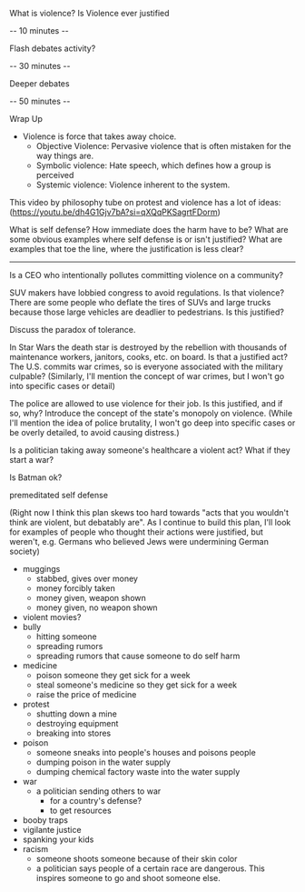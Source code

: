 What is violence?
Is Violence ever justified

-- 10 minutes --

Flash debates activity?

-- 30 minutes --

Deeper debates

-- 50 minutes --

Wrap Up

 - Violence is force that takes away choice.
   - Objective Violence: Pervasive violence that is often mistaken for the way things are.
   - Symbolic violence: Hate speech, which defines how a group is perceived
   - Systemic violence: Violence inherent to the system.

This video by philosophy tube on protest and violence has a lot of ideas: (https://youtu.be/dh4G1Gjv7bA?si=qXQqPKSagrtFDorm)

What is self defense? How immediate does the harm have to be? What are some obvious examples where self defense is or isn't justified? What are examples that toe the line, where the justification is less clear?

---------------------------------------------

Is a CEO who intentionally pollutes committing violence on a community?

SUV makers have lobbied congress to avoid regulations. Is that violence? There are some people who deflate the tires of SUVs and large trucks because those large vehicles are deadlier to pedestrians. Is this justified?

Discuss the paradox of tolerance.

In Star Wars the death star is destroyed by the rebellion with thousands of maintenance workers, janitors, cooks, etc. on board. Is that a justified act? The U.S. commits war crimes, so is everyone associated with the military culpable? (Similarly, I'll mention the concept of war crimes, but I won't go into specific cases or detail)

The police are allowed to use violence for their job. Is this justified, and if so, why? Introduce the concept of the state's monopoly on violence. (While I'll mention the idea of police brutality, I won't go deep into specific cases or be overly detailed, to avoid causing distress.)

Is a politician taking away someone's healthcare a violent act? What if they start a war?

Is Batman ok?

premeditated self defense

(Right now I think this plan skews too hard towards "acts that you wouldn't think are violent, but debatably are". As I continue to build this plan, I'll look for examples of people who thought their actions were justified, but weren't, e.g. Germans who believed Jews were undermining German society)


 - muggings
   - stabbed, gives over money
   - money forcibly taken
   - money given, weapon shown
   - money given, no weapon shown
 - violent movies?
 - bully
   - hitting someone
   - spreading rumors
   - spreading rumors that cause someone to do self harm
 - medicine
   - poison someone they get sick for a week
   - steal someone's medicine so they get sick for a week
   - raise the price of medicine
 - protest
   - shutting down a mine
   - destroying equipment
   - breaking into stores
 - poison
   - someone sneaks into people's houses and poisons people
   - dumping poison in the water supply
   - dumping chemical factory waste into the water supply
 - war
   - a politician sending others to war
     - for a country's defense?
     - to get resources
 - booby traps
 - vigilante justice
 - spanking your kids
 - racism
   - someone shoots someone because of their skin color
   - a politician says people of a certain race are dangerous. This inspires someone to go and shoot someone else.
